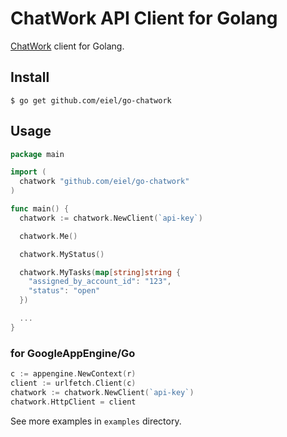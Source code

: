 # ChatWork API Client for Golang

[ChatWork](http://www.chatwork.com/) client for Golang.

## Install

```
$ go get github.com/eiel/go-chatwork
```

## Usage

```go
package main

import (
  chatwork "github.com/eiel/go-chatwork"
)

func main() {
  chatwork := chatwork.NewClient(`api-key`)

  chatwork.Me()

  chatwork.MyStatus()

  chatwork.MyTasks(map[string]string {
    "assigned_by_account_id": "123",
    "status": "open"
  })

  ...
}
```

### for GoogleAppEngine/Go

```go
c := appengine.NewContext(r)
client := urlfetch.Client(c)
chatwork := chatwork.NewClient(`api-key`)
chatwork.HttpClient = client
```

See more examples in `examples` directory.

